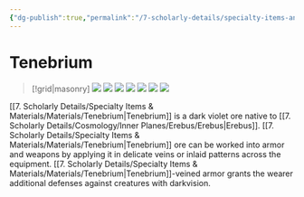 ```yaml
---
{"dg-publish":true,"permalink":"/7-scholarly-details/specialty-items-and-materials/materials/tenebrium/","noteIcon":""}
---
```


# Tenebrium

>[!grid|masonry]
>![](https://i.imgur.com/TGXY3pJ.png)
>![](https://i.imgur.com/Oy8PjB6.png)
>![](https://i.imgur.com/sYZJg78.png)
>![](https://i.imgur.com/Yr4yVMT.png)
>![](https://i.imgur.com/nXfzsi9.png)
>![](https://i.imgur.com/3YbRvcl.png)
>![](https://i.imgur.com/PC42iCc.png)

[[7. Scholarly Details/Specialty Items & Materials/Materials/Tenebrium\|Tenebrium]] is a dark violet ore native to [[7. Scholarly Details/Cosmology/Inner Planes/Erebus/Erebus\|Erebus]]. [[7. Scholarly Details/Specialty Items & Materials/Materials/Tenebrium\|Tenebrium]] ore can be worked into armor and weapons by applying it in delicate veins or inlaid patterns across the equipment. [[7. Scholarly Details/Specialty Items & Materials/Materials/Tenebrium\|Tenebrium]]-veined armor grants the wearer additional defenses against creatures with darkvision.



